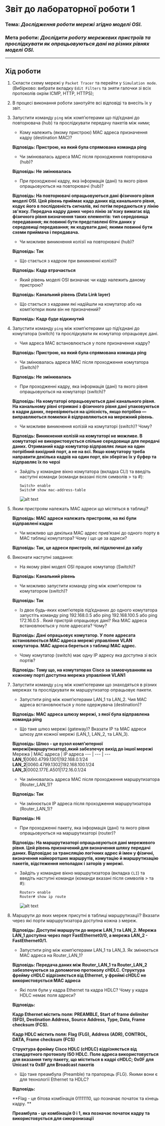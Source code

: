 # Звіт до лабораторної роботи 1
### Тема: _Дослідження роботи мережі згідно моделі OSI._
### Мета роботи: _Дослідити роботу мережевих пристроїв та прослідкувати як опрацьовуються дані на різних рівнях моделі OSI._
---
## Хід роботи
1. Скласти схему мережі у `Packet Tracer` та перейти у `Simulation mode`. (Вибірково: вибрати вкладку `Edit Filters` та зняти галочки зі всіх протоколів окрім ICMP, HTTP, HTTPS);
1. В процесі виконання роботи занотуйте всі відповіді та внесіть їх у звіт.
1. Запустити команду `ping` між комп’ютерами що під’єднані до повторювача (hub) та прослідкувати передачу пакетів між ними;
    - Кому належить (якому пристрою) MAC адреса призначення кадру (destination МАС)?
    
    **Відповідь: Пристрою, на який була спрямована команда ping**
    
    - Чи змінювалась адреса MAC після проходження повторювача (hub)?
    
    **Відповідь: Не змінювалась**
    
    - При проходженні кадру, яка інформація (дані) та якого рівня опрацьовуються на повторювачі (hub)?
    
    **Відповідь: На повторювачі опрацьовуються дані фізичного рівня моделі OSI. Цей рівень приймає кадр даних від канального рівня, кодує його в послідовність сигналів, які потім передаються у лінію зв'язку. Передача кадру даних через лінію зв'язку вимагає від фізичного рівня визначення таких елементів: тип середовища передавання; як повинні бути представлені біти даних у середовищі передавання; як кодувати дані; якими повинні бути схеми приймача і передавача.**
    
    - Чи можливе виникнення колізії на повторювачі (hub)?
    
    **Відповідь: Так**
    
    - Що стається з кадром при виникненні колізії?
    
    **Відповідь: Кадр втрачається**
    
    - Який рівень моделі OSI визначає чи кадр належить даному пристрою?
    
    **Відповідь: Канальний рівень (Data Link layer)**
    
    - Що стається з кадрами які надійшли на комутатор або на комп’ютери яким він не призначений?
   
    **Відповідь: Кадр буде відкинутий**
    
1. Запустити команду `ping` між комп’ютерами що під’єднані до комутатора (switch) та прослідкувати як комутатор опрацьовує дані.
    - Чия адреса MAC встановлюється у поле призначення кадру?
    
    **Відповідь: Пристрою, на який була спрямована команда ping**
    
    - Чи змінювалась адреса MAC після проходження комутатора (Switch)?
    
    **Відповідь: Не змінювалась**
    
    - При проходженні кадру, яка інформація (дані) та якого рівня опрацьовуються на комутаторі (switch)?
    
    **Відповідь: На комутаторі опрацьовуються дані канального рівня. На канальному рівні отримані з фізичного рівня дані упаковуються в кадри даних, перевіряються на цілісність, якщо потрібно — виправляються помилки й відправляються на мережний рівень.**
    
    - Чи можливе виникнення колізій на комутаторі (switch)? Чому?
    
    **Відповідь: Виникнення колізій на комутаторі не можливе. В комутаторі не використовується спільне середовище для передачі даних. Отриманий кадр комутатор відправляє лише на один потрібний вихідний порт, а не на всі. Якщо комутатору треба направити декілька кадрів на один порт, він зберігає їх у буфер та відправляє їх по черзі**
    
    - Зайдіть у командне вікно комутатора (вкладка CLI) та введіть наступні команди (команди вказані після символів > та #):
        ```shell script
        Switch> enable
        Switch# show mac-address-table
        ```
        ![alt text](https://github.com/osyka-oleksandr/osyka_lab_totk_2021/blob/main/lab-1/Screenshot%20from%202021-03-08%2000-50-54.png)
        
1. Яким пристроям належать МАС адреси що містяться в таблиці?

    **Відповідь: МАС адреси належать пристроям, на які були відправлені кадри**
    
    - Чи можливо що декілька МАС адрес прив’язані до одного порту в МАС таблиці комутатора? Чому і що це за адреси?
    
    **Відповідь: Так, це адреси пристроїв, які підключені до хабу**
    
1. Виконати наступні завдання:
    - На якому рівні моделі OSI працює комутатор (Switch)?
    
    **Відповідь: Канальний рівень**
    
    - Чи можливо запустити команду ping між комп’ютером та комутатором (switch)?
    
    **Відповідь: Так**
    
    - Із двох будь-яких комп’ютерів під’єднаних до одного комутатора запустіть команду ping 192.168.0.5 або ping 192.168.100.5 або ping 172.16.0.5 . Який пристрій опрацьовує дані? Яка МАС адреса встановлюється у поле адресата? Чому?
    
    **Відповідь: Дані опрацьовує комутатор. У поле адресата встановлюється MAC адреса мережі управління VLAN комутатора. МАС адреса береться з таблиці МАС адрес.**
    
    - Чому комутатор (switch) має одну ІР адресу яка доступна зі всіх портів?
    
    **Відповідь: Тому що, на комутаторах Cisco за замовчуванням на кожному порті доступна мережа управління VLAN1**
    
1. Запустити команду `ping` між комп’ютерами що знаходяться в різних мережах та прослідкувати як маршрутизатор опрацьовує пакети.
    - Запустити ping між комп’ютерами LAN_1 та LAN_2. Чия МАС адреса встановлюється у поле одержувача (destination)?
    
    **Відповідь: МАС адреса шлюзу мережі, з якої була відправлена команда ping**
    
    - Що таке шлюз мережі (gateway)? Вказати IP та МАС адреси шлюзу для кожної мережі (LAN_1, LAN_2, та LAN_3).
    
    **Відповідь: Шлюз - це вузол комп'ютерної мережі(маршрутизатор),який забезпечує вихід до іншої мережі**
      Мережа | МАС адреса | ІР адреса
      --- | --- | ---
      **LAN_1**|0060.4799.1301|192.168.0.1/24
      **LAN_2**|0060.4799.1302|192.168.100.1/24
      **LAN_3**|0002.177Е.А501|172.16.0.1/24
    
    - Чи змінювалась адреса MAC після проходження маршрутизатора (Router_LAN_1)? 
    
    **Відповідь: Так**
    
    - Чи змінюється ІР адреса після проходження маршрутизатора (Router_LAN_1)?
    
    **Відповідь: Ні**
    
    - При проходженні пакету, яка інформація (дані) та якого рівня опрацьовуються на маршрутизаторі (router)?
    
    **Відповідь: На маршрутизаторі опрацьовуються дані мережевого рівня. Цей рівень призначений для визначення шляху передачі даних. Відповідає за трансляцію логічних адрес й імен у фізичні, визначення найкоротших маршрутів, комутацію й маршрутизацію пакетів, відстеження неполадок і заторів у мережі.**
    
    - Зайдіть у командне вікно маршрутизатора (вкладка `CLI`) та введіть наступні команди (команди вказані після символів > та #):
        ```shell script
        Router> enable
        Router# show ip route
        ```
        ![alt text](https://github.com/osyka-oleksandr/osyka_lab_totk_2021/blob/main/lab-1/Screenshot%20from%202021-03-08%2000-14-12.png)
        
1. Маршрути до яких мереж присутні в таблиці маршрутизації? Вказати через які порти маршрутизатора доступна кожна з мереж.

    **Відповідь: Доступні маршрути до мереж LAN_1 та LAN_2. Мережа LAN_1 доступна через порт FastEthernet0/0, а мережа LAN_2 - FastEthernet0/1.**
    
    - Запустити ping між комп’ютерами LAN_1 та LAN_3. Як змінюється МАС адреса на Router_LAN_1?
    
    **Відповідь:  Передача даних між Router_LAN_1 та Router_LAN_2 забезпечуються за допомогою протоколу cHDLC. Структура фрейму cHDLC відрізняється від Ethernet, у фреймі cHDLC не використовується MAC адреса**
    
    - Які поля були у кадра Ethernet та кадра HDLC? Чому у кадра HDLC немає поля адреси?
    
    **Відповідь:**
    
    **Кадр Ethernet містить поля: PREAMBLE, Start of frame delimiter (SFD), Destination Address, Source Address, Type, Data, Frame checksum (FCS).**
    
    **Кадр HDLC містить поля: Flag (FLG), Address (ADR), CONTROL, DATA, Frame checksum (FCS)**
    
    **Структура фрейму Cisco HDLC (cHDLC) відрізняється від стандартного протоколу ISO HDLC. Поле адреса використовується для вказання типу пакету, що міститься в кадрі cHDLC; 0x0F для Unicast та 0x8F для Broadcast пакетів**
    
    - Що таке преамбула (Preamble) та прапорець (FLG). Якими вони є для технології Ethernet та HDLC?
    
    **Відповідь:**
    
    **Flag - це бітова комбінація 01111110, що позначає початок та кінець кадру. **
    
    **Преамбула - це комбінація 0 і 1, яка позначає початок кадру та використовується для синхронизації**
    

